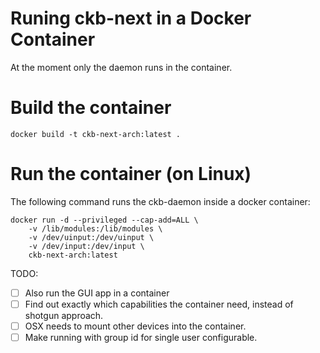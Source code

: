 # Runing ckb-next in a Docker Container

At the moment only the daemon runs in the container.

# Build the container
```
docker build -t ckb-next-arch:latest .
```

# Run the container (on Linux)
The following command runs the ckb-daemon inside a docker container:
```
docker run -d --privileged --cap-add=ALL \
    -v /lib/modules:/lib/modules \
    -v /dev/uinput:/dev/uinput \
    -v /dev/input:/dev/input \
    ckb-next-arch:latest
```

TODO:
 - [ ] Also run the GUI app in a container
 - [ ] Find out exactly which capabilities the container need, instead of shotgun approach.
 - [ ] OSX needs to mount other devices into the container.
 - [ ] Make running with group id for single user configurable.